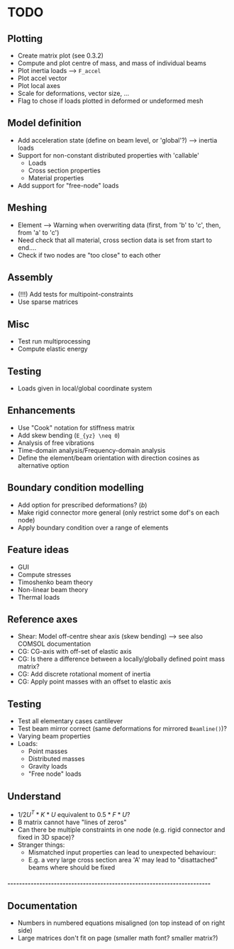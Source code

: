 # TODO

## Plotting
* Create matrix plot (see 0.3.2)
* Compute and plot centre of mass, and mass of individual beams
* Plot inertia loads --> `F_accel`
* Plot accel vector
* Plot local axes
* Scale for deformations, vector size, ...
* Flag to chose if loads plotted in deformed or undeformed mesh

## Model definition
* Add acceleration state (define on beam level, or 'global'?) --> inertia loads
* Support for non-constant distributed properties with 'callable'
    - Loads
    - Cross section properties
    - Material properties
* Add support for "free-node" loads

## Meshing
* Element --> Warning when overwriting data (first, from 'b' to 'c', then, from 'a' to 'c')
* Need check that all material, cross section data is set from start to end....
* Check if two nodes are "too close" to each other

## Assembly
* (!!!) Add tests for multipoint-constraints
* Use sparse matrices

## Misc
* Test run multiprocessing
* Compute elastic energy

## Testing
* Loads given in local/global coordinate system

## Enhancements
* Use "Cook" notation for stiffness matrix
* Add skew bending (`E_{yz} \neq 0`)
* Analysis of free vibrations
* Time-domain analysis/Frequency-domain analysis
* Define the element/beam orientation with direction cosines as alternative option

## Boundary condition modelling
* Add option for prescribed deformations? ($b$)
* Make rigid connector more general (only restrict some dof's on each node)
* Apply boundary condition over a range of elements

## Feature ideas
* GUI
* Compute stresses
* Timoshenko beam theory
* Non-linear beam theory
* Thermal loads

## Reference axes
* Shear: Model off-centre shear axis (skew bending) --> see also COMSOL documentation
* CG: CG-axis with off-set of elastic axis
* CG: Is there a difference between a locally/globally defined point mass matrix?
* CG: Add discrete rotational moment of inertia
* CG: Apply point masses with an offset to elastic axis

## Testing
* Test all elementary cases cantilever
* Test beam mirror correct (same deformations for mirrored `Beamline()`)?
* Varying beam properties
*  Loads:
    * Point masses
    * Distributed masses
    * Gravity loads
    * "Free node" loads

## Understand
* $1/2 U^T * K * U$ equivalent to $0.5 * F * U$?
* B matrix cannot have "lines of zeros"
* Can there be multiple constraints in one node (e.g. rigid connector and fixed in 3D space)?
* Stranger things:
    - Mismatched input properties can lead to unexpected behaviour:
    - E.g. a very large cross section area 'A' may lead to "disattached" beams where should be fixed

#### ----------------------------------------------------------------------

## Documentation
* Numbers in numbered equations misaligned (on top instead of on right side)
* Large matrices don't fit on page (smaller math font? smaller matrix?)
